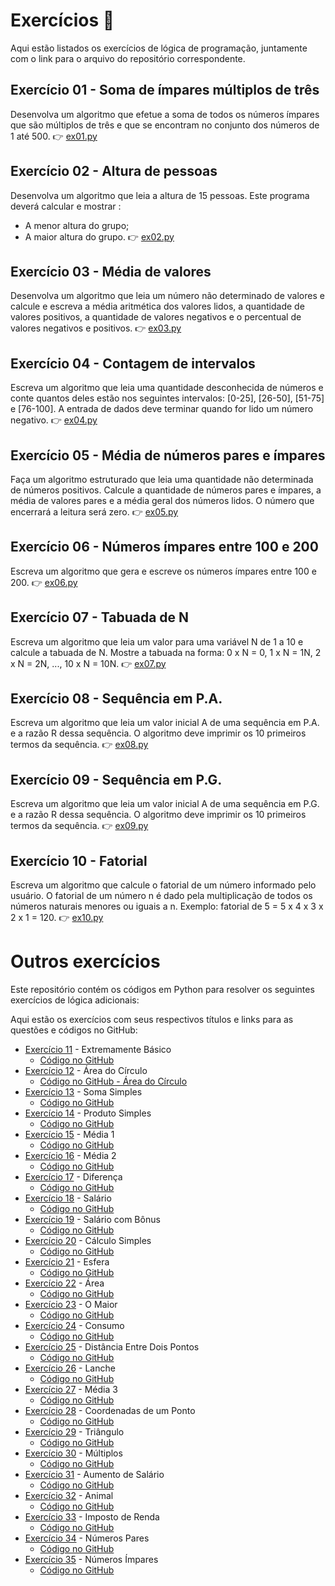 # Exercícios 📝

Aqui estão listados os exercícios de lógica de programação, juntamente com o link para o arquivo do repositório correspondente.

## Exercício 01 - Soma de ímpares múltiplos de três
Desenvolva um algoritmo que efetue a soma de todos os números ímpares que são múltiplos de três e que se encontram no conjunto dos números de 1 até 500.
👉 [ex01.py](https://github.com/faalb/Atividades-Logica-Python/blob/novos-arquivos/ex01.py)

## Exercício 02 - Altura de pessoas
Desenvolva um algoritmo que leia a altura de 15 pessoas. Este programa deverá calcular e mostrar :
- A menor altura do grupo;
- A maior altura do grupo.
👉 [ex02.py](https://github.com/faalb/Atividades-Logica-Python/blob/novos-arquivos/ex02.py)

## Exercício 03 - Média de valores
Desenvolva um algoritmo que leia um número não determinado de valores e calcule e escreva a média aritmética dos valores lidos, a quantidade de valores positivos, a quantidade de valores negativos e o percentual de valores negativos e positivos.
👉 [ex03.py](https://github.com/faalb/Atividades-Logica-Python/blob/novos-arquivos/ex03.py)

## Exercício 04 - Contagem de intervalos
Escreva um algoritmo que leia uma quantidade desconhecida de números e conte quantos deles estão nos seguintes intervalos: [0-25], [26-50], [51-75] e [76-100]. A entrada de dados deve terminar quando for lido um número negativo.
👉 [ex04.py](https://github.com/faalb/Atividades-Logica-Python/blob/novos-arquivos/ex04.py)

## Exercício 05 - Média de números pares e ímpares
Faça um algoritmo estruturado que leia uma quantidade não determinada de números positivos. Calcule a quantidade de números pares e ímpares, a média de valores pares e a média geral dos números lidos. O número que encerrará a leitura será zero.
👉 [ex05.py](https://github.com/faalb/Atividades-Logica-Python/blob/novos-arquivos/ex05.py)

## Exercício 06 - Números ímpares entre 100 e 200
Escreva um algoritmo que gera e escreve os números ímpares entre 100 e 200.
👉 [ex06.py](https://github.com/faalb/Atividades-Logica-Python/blob/novos-arquivos/ex06.py)

## Exercício 07 - Tabuada de N
Escreva um algoritmo que leia um valor para uma variável N de 1 a 10 e calcule a tabuada de N. Mostre a tabuada na forma: 0 x N = 0, 1 x N = 1N, 2 x N = 2N, ..., 10 x N = 10N.
👉 [ex07.py](https://github.com/faalb/Atividades-Logica-Python/blob/novos-arquivos/ex07.py)

## Exercício 08 - Sequência em P.A.
Escreva um algoritmo que leia um valor inicial A
de uma sequência em P.A. e a razão R dessa sequência. O algoritmo deve imprimir os 10 primeiros termos da sequência.
👉 [ex08.py](https://github.com/faalb/Atividades-Logica-Python/blob/novos-arquivos/ex08.py)

## Exercício 09 - Sequência em P.G.
Escreva um algoritmo que leia um valor inicial A de uma sequência em P.G. e a razão R dessa sequência. O algoritmo deve imprimir os 10 primeiros termos da sequência.
👉 [ex09.py](https://github.com/faalb/Atividades-Logica-Python/blob/novos-arquivos/ex09.py)

## Exercício 10 - Fatorial
Escreva um algoritmo que calcule o fatorial de um número informado pelo usuário. O fatorial de um número n é dado pela multiplicação de todos os números naturais menores ou iguais a n. Exemplo: fatorial de 5 = 5 x 4 x 3 x 2 x 1 = 120.
👉 [ex10.py](https://github.com/faalb/Atividades-Logica-Python/blob/novos-arquivos/ex10.py)

# Outros exercícios

Este repositório contém os códigos em Python para resolver os seguintes exercícios de lógica adicionais:

Aqui estão os exercícios com seus respectivos títulos e links para as questões e códigos no GitHub:

- [Exercício 11](https://www.beecrowd.com.br/repository/UOJ_1001.html) - Extremamente Básico
  - [Código no GitHub](https://github.com/faalb/Atividades-Logica-Python/blob/novos-arquivos/ex11.py)
- [Exercício 12](https://www.beecrowd.com.br/repository/UOJ_1002.html) - Área do Círculo
  - [Código no GitHub - Área do Círculo](https://github.com/faalb/Atividades-Logica-Python/blob/novos-arquivos/ex12.py)
- [Exercício 13](https://www.beecrowd.com.br/repository/UOJ_1003.html) - Soma Simples
  - [Código no GitHub](https://github.com/faalb/Atividades-Logica-Python/blob/novos-arquivos/ex13.py)
- [Exercício 14](https://www.beecrowd.com.br/repository/UOJ_1004.html) - Produto Simples
  - [Código no GitHub](https://github.com/faalb/Atividades-Logica-Python/blob/novos-arquivos/ex14.py)
- [Exercício 15](https://www.beecrowd.com.br/repository/UOJ_1005.html) - Média 1
  - [Código no GitHub](https://github.com/faalb/Atividades-Logica-Python/blob/novos-arquivos/ex15.py)
- [Exercício 16](https://www.beecrowd.com.br/repository/UOJ_1006.html) - Média 2
  - [Código no GitHub](https://github.com/faalb/Atividades-Logica-Python/blob/novos-arquivos/ex16.py)
- [Exercício 17](https://www.beecrowd.com.br/repository/UOJ_1007.html) - Diferença
  - [Código no GitHub](https://github.com/faalb/Atividades-Logica-Python/blob/novos-arquivos/ex17.py)
- [Exercício 18](https://www.beecrowd.com.br/repository/UOJ_1008.html) - Salário
  - [Código no GitHub](https://github.com/faalb/Atividades-Logica-Python/blob/novos-arquivos/ex18.py)
- [Exercício 19](https://www.beecrowd.com.br/repository/UOJ_1009.html) - Salário com Bônus
  - [Código no GitHub](https://github.com/faalb/Atividades-Logica-Python/blob/novos-arquivos/ex19.py)
- [Exercício 20](https://www.beecrowd.com.br/repository/UOJ_1010.html) - Cálculo Simples
  - [Código no GitHub](https://github.com/faalb/Atividades-Logica-Python/blob/novos-arquivos/ex20.py)
- [Exercício 21](https://www.beecrowd.com.br/repository/UOJ_1011.html) - Esfera
  - [Código no GitHub](https://github.com/faalb/Atividades-Logica-Python/blob/novos-arquivos/ex21.py)
- [Exercício 22](https://www.beecrowd.com.br/repository/UOJ_1012.html) - Área
  - [Código no GitHub](https://github.com/faalb/Atividades-Logica-Python/blob/novos-arquivos/ex22.py)
- [Exercício 23](https://www.beecrowd.com.br/repository/UOJ_1013.html) - O Maior
  - [Código no GitHub](https://github.com/faalb/Atividades-Logica-Python/blob/novos-arquivos/ex23.py)
- [Exercício 24](https://www.beecrowd.com.br/repository/UOJ_1014.html) - Consumo
  - [Código no GitHub](https://github.com/faalb/Atividades-Logica-Python/blob/novos-arquivos/ex24.py)
- [Exercício 25](https://www.beecrowd.com.br/repository/UOJ_1015.html) - Distância Entre Dois Pontos
  - [Código no GitHub](https://github.com/faalb/Atividades-Logica-Python/blob/novos-arquivos/ex25.py)
- [Exercício 26](https://www.beecrowd.com.br/repository/UOJ_1038.html) - Lanche
  - [Código no GitHub](https://github.com/faalb/Atividades-Logica-Python/blob/novos-arquivos/ex26.py)
- [Exercício 27](https://www.beecrowd.com.br/repository/UOJ_1040.html) - Média 3
  - [Código no GitHub](https://github.com/faalb/Atividades-Logica-Python/blob/novos-arquivos/ex27.py)
- [Exercício 28](https://www.beecrowd.com.br/repository/UOJ_1041.html) - Coordenadas de um Ponto
  - [Código no GitHub](https://github.com/faalb/Atividades-Logica-Python/blob/novos-arquivos/ex28.py)
- [Exercício 29](https://www.beecrowd.com.br/repository/UOJ_1043.html) - Triângulo
  - [Código no GitHub](https://github.com/faalb/Atividades-Logica-Python/blob/novos-arquivos/ex29.py)
- [Exercício 30](https://www.beecrowd.com.br/repository/UOJ_1044.html) - Múltiplos
  - [Código no GitHub](https://github.com/faalb/Atividades-Logica-Python/blob/novos-arquivos/ex30.py)
- [Exercício 31](https://www.beecrowd.com.br/repository/UOJ_1048.html) - Aumento de Salário
  - [Código no GitHub](https://github.com/faalb/Atividades-Logica-Python/blob/novos-arquivos/ex31.py)
- [Exercício 32](https://www.beecrowd.com.br/repository/UOJ_1049.html) - Animal
  - [Código no GitHub](https://github.com/faalb/Atividades-Logica-Python/blob/novos-arquivos/ex32.py)
- [Exercício 33](https://www.beecrowd.com.br/repository/UOJ_1051.html) - Imposto de Renda
  - [Código no GitHub](https://github.com/faalb/Atividades-Logica-Python/blob/novos-arquivos/ex33.py)
- [Exercício 34](https://www.beecrowd.com.br/repository/UOJ_1059.html) - Números Pares
  - [Código no GitHub](https://github.com/faalb/Atividades-Logica-Python/blob/novos-arquivos/ex34.py)
- [Exercício 35](https://www.beecrowd.com.br/repository/UOJ_1067.html) - Números Ímpares
  - [Código no GitHub](https://github.com/faalb/Atividades-Logica-Python/blob/novos-arquivos/ex35.py)

